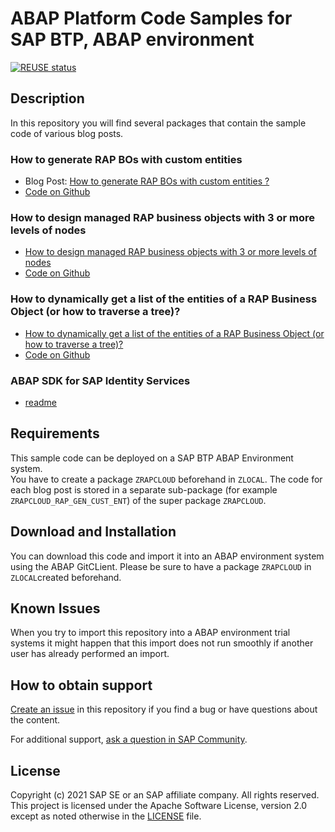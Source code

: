 # ABAP Platform Code Samples for SAP BTP, ABAP environment
[![REUSE status](https://api.reuse.software/badge/github.com/SAP-samples/abap-platform-code-samples-cloud)](https://api.reuse.software/info/github.com/SAP-samples/abap-platform-code-samples-cloud)
## Description

In this repository you will find several packages that contain the sample code of various blog posts.

### How to generate RAP BOs with custom entities  
* Blog Post: [How to generate RAP BOs with custom entities ?](https://blogs.sap.com/2021/09/21/how-to-generate-rap-bos-with-custom-entities)  
* [Code on Github](../../tree/main/src/rap_gen_cust_ent)

### How to design managed RAP business objects with 3 or more levels of nodes
* [How to design managed RAP business objects with 3 or more levels of nodes](https://blogs.sap.com/2022/02/18/how-to-design-managed-rap-business-objects-with-3-or-more-levels-of-nodes/)  
* [Code on Github](../../tree/main/src/zrapcloud)  

### How to dynamically get a list of the entities of a RAP Business Object (or how to traverse a tree)?
* [How to dynamically get a list of the entities of a RAP Business Object (or how to traverse a tree)?](https://blogs.sap.com/2022/02/23/how-to-dynamically-get-a-list-of-the-entities-of-a-rap-business-object-or-how-to-traverse-a-tree/)
* [Code on Github](../../tree/main/src/zrapcloud_tree_traversal)  

### ABAP SDK for SAP Identity Services
* [readme](readme_abap_sdk.md)  

## Requirements

This sample code can be deployed on a SAP BTP ABAP Environment system.   
You have to create a package `ZRAPCLOUD` beforehand in `ZLOCAL`. 
The code for each blog post is stored in a separate sub-package (for example `ZRAPCLOUD_RAP_GEN_CUST_ENT`) of the super package `ZRAPCLOUD`.  

## Download and Installation

You can download this code and import it into an ABAP environment system using the ABAP GitCLient. Please be sure to have a package `ZRAPCLOUD` in `ZLOCAL`created beforehand.

## Known Issues

When you try to import this repository into a ABAP environment trial systems it might happen that this import does not run smoothly if another user has already performed an import.

## How to obtain support

[Create an issue](https://github.com/SAP-samples/<repository-name>/issues) in this repository if you find a bug or have questions about the content.
 
For additional support, [ask a question in SAP Community](https://answers.sap.com/questions/ask.html).

## License
Copyright (c) 2021 SAP SE or an SAP affiliate company. All rights reserved. This project is licensed under the Apache Software License, version 2.0 except as noted otherwise in the [LICENSE](LICENSES/Apache-2.0.txt) file.
